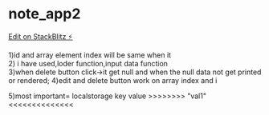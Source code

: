 # note_app2

[Edit on StackBlitz ⚡️](https://stackblitz.com/edit/web-platform-iuzyzx)


 1)id and array element index will be same when it  
 2) i have used,loder function,input data function  
 3)when delete button click->it get null and when the null data not get printed or rendered; 
 4)edit and delete button work on array index and i 
 
 5)most important= localstorage key value >>>>>>>> "val1"<<<<<<<<<<<<<<